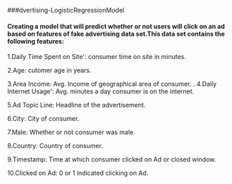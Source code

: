 ###dvertising-LogisticRegressionModel

#### Creating a model that will predict whether or not users will click on an ad based on features of fake advertising data set.This data set contains the following features:

1.Daily Time Spent on Site': consumer time on site in minutes.

2.Age: cutomer age in years.

3.Area Income: Avg. Income of geographical area of consumer.
.
4.Daily Internet Usage': Avg. minutes a day consumer is on the internet.

5.Ad Topic Line: Headline of the advertisement.

6.City: City of consumer.

7.Male: Whether or not consumer was male.

8.Country: Country of consumer.

9.Timestamp: Time at which consumer clicked on Ad or closed window.

10.Clicked on Ad: 0 or 1 indicated clicking on Ad.
